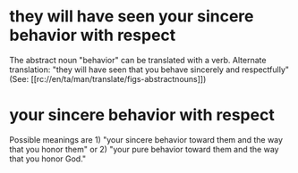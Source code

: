 # they will have seen your sincere behavior with respect

The abstract noun "behavior" can be translated with a verb. Alternate translation: "they will have seen that you behave sincerely and respectfully" (See: [[rc://en/ta/man/translate/figs-abstractnouns]])

# your sincere behavior with respect

Possible meanings are 1) "your sincere behavior toward them and the way that you honor them" or 2) "your pure behavior toward them and the way that you honor God."

